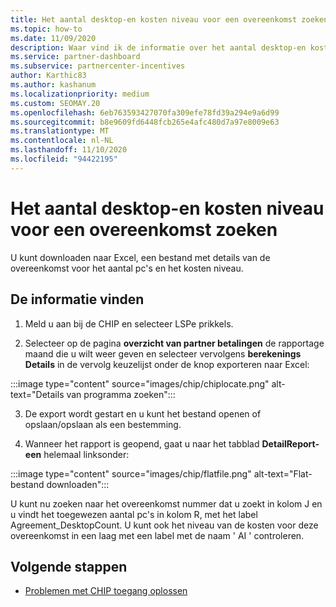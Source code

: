 ```yaml
---
title: Het aantal desktop-en kosten niveau voor een overeenkomst zoeken
ms.topic: how-to
ms.date: 11/09/2020
description: Waar vind ik de informatie over het aantal desktop-en kosten niveau in de CHIP.
ms.service: partner-dashboard
ms.subservice: partnercenter-incentives
author: Karthic83
ms.author: kashanum
ms.localizationpriority: medium
ms.custom: SEOMAY.20
ms.openlocfilehash: 6eb763593427070fa309efe78fd39a294e9a6d99
ms.sourcegitcommit: b8e9609fd6448fcb265e4afc480d7a97e8009e63
ms.translationtype: MT
ms.contentlocale: nl-NL
ms.lasthandoff: 11/10/2020
ms.locfileid: "94422195"
---
```

# <a name="locate-the-desktop-count-and-fee-level-for-an-agreement"></a>Het aantal desktop-en kosten niveau voor een overeenkomst zoeken

U kunt downloaden naar Excel, een bestand met details van de overeenkomst voor het aantal pc's en het kosten niveau.

## <a name="how-to-locate-the-information"></a>De informatie vinden

1. Meld u aan bij de CHIP en selecteer LSPe prikkels.

2. Selecteer op de pagina **overzicht van partner betalingen** de rapportage maand die u wilt weer geven en selecteer vervolgens **berekenings Details** in de vervolg keuzelijst onder de knop exporteren naar Excel:

:::image type="content" source="images/chip/chiplocate.png" alt-text="Details van programma zoeken":::

3. De export wordt gestart en u kunt het bestand openen of opslaan/opslaan als een bestemming.

4. Wanneer het rapport is geopend, gaat u naar het tabblad **DetailReport-een** helemaal linksonder:

:::image type="content" source="images/chip/flatfile.png" alt-text="Flat-bestand downloaden":::

U kunt nu zoeken naar het overeenkomst nummer dat u zoekt in kolom J en u vindt het toegewezen aantal pc's in kolom R, met het label Agreement_DesktopCount. U kunt ook het niveau van de kosten voor deze overeenkomst in een laag met een label met de naam ' AI ' controleren.

## <a name="next-steps"></a>Volgende stappen

- [Problemen met CHIP toegang oplossen](chip-access-trouble.md)
